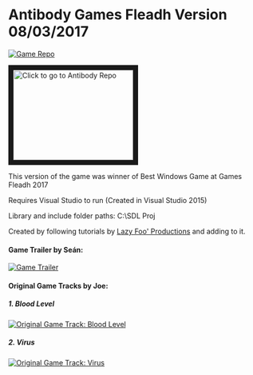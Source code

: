 # Antibody Games Fleadh Version 08/03/2017

[![Game Repo](https://avatars2.githubusercontent.com/u/25029460?v=3&s=460)](https://github.com/Antibody2D "Click to go to Antibody Repo")

<a href="https://github.com/Antibody2D" target="_blank"><img src="https://avatars2.githubusercontent.com/u/25029460?v=3&s=460" 
alt="Click to go to Antibody Repo" width="240" height="180" border="10" /></a>

This version of the game was winner of Best Windows Game at Games Fleadh 2017

Requires Visual Studio to run (Created in Visual Studio 2015)

Library and include folder paths: C:\SDL Proj

Created by following tutorials by [Lazy Foo' Productions](http://lazyfoo.net/tutorials/SDL/index.php) and adding to it.

#### Game Trailer by Seán:
[![Game Trailer](https://i.ytimg.com/vi/HQiAlmhXLqA/1.jpg)](https://youtu.be/HQiAlmhXLqA "See video on YouTube")

#### Original Game Tracks by Joe:
##### 1. Blood Level
[![Original Game Track: Blood Level](https://i.ytimg.com/vi/ibIjSwFLAGo/hqdefault.jpg?custom=true&w=196&h=110&stc=true&jpg444=true&jpgq=90&sp=68&sigh=nYI-pdR6HJ37sam_RIRuTq1szWY)](https://youtu.be/ibIjSwFLAGo "Play audio on YouTube")

##### 2. Virus
[![Original Game Track: Virus](https://i.ytimg.com/vi/ibIjSwFLAGo/hqdefault.jpg?custom=true&w=196&h=110&stc=true&jpg444=true&jpgq=90&sp=68&sigh=nYI-pdR6HJ37sam_RIRuTq1szWY)](https://youtu.be/sHVVEVyt4xQ "Play audio on YouTube")
